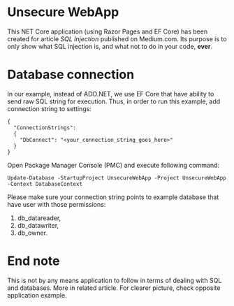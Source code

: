 # Unsecure WebApp

This NET Core application (using Razor Pages and EF Core) has been created for article _SQL Injection_ published on Medium.com. Its purpose is to only show what SQL injection is, and what not to do in your code, __ever__.

# Database connection

In our example, instead of ADO.NET, we use EF Core that have ability to send raw SQL string for execution. Thus, in order to run this example, add connection string to settings:

```
{  
  "ConnectionStrings": 
  {
    "DbConnect": "<your_connection_string_goes_here>"
  }
}
```

Open Package Manager Console (PMC) and execute following command:

`Update-Database -StartupProject UnsecureWebApp -Project UnsecureWebApp -Context DatabaseContext`

Please make sure your connection string points to example database that have user with those permissions:

1. db_datareader,
1. db_datawriter,
1. db_owner.

# End note

This is not by any means application to follow in terms of dealing with SQL and databases. More in related article. For clearer picture, check opposite application example.
